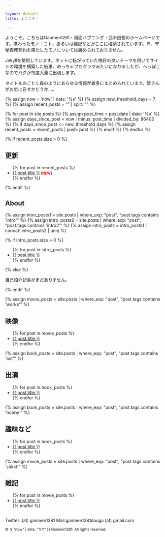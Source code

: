 ```yaml
---

layout: default
title: ようこそ！

---
```


ようこそ。こちらはGanmen1281・顔面ハプニング・武木田樹のホームページです。携わったモノ・コト、あるいは雑記などがここに格納されています。尚、守秘義務契約を果たしたモノについては纏められておりません。

Jekyllを使用しています。ネットに転がっていた格好の良いテーマを用いてサイトの環境を構築した結果、めっちゃプログラマみたいになりましたが、へっぽこなのでバグが毎度大量に出現します。

タイトルのごとく森のようにあらゆる情報が雑多にまとめられています。皆さんがお気に召すかどうか...。

{% assign now = 'now' | date: '%s' %}
{% assign new_threshold_days = 7 %}
{% assign recent_posts = "" | split: "" %}

{% for post in site.posts %}
  {% assign post_time = post.date | date: '%s' %}
  {% assign days_since_post = now | minus: post_time | divided_by: 86400 %}
  {% if days_since_post <= new_threshold_days %}
    {% assign recent_posts = recent_posts | push: post %}
  {% endif %}
{% endfor %}

{% if recent_posts.size > 0 %}
  <h2>更新</h2>
  <ul>
    {% for post in recent_posts %}
      <li>
        <a href="{{ post.url }}">{{ post.title }}</a>
        <span style="color: red; font-size: 0.8em; font-weight: bold;">[NEW]</span>
      </li>
    {% endfor %}
  </ul>
{% endif %}



<h2>About</h2>

{% assign intro_posts1 = site.posts | where_exp: "post", "post.tags contains 'intro'" %}
{% assign intro_posts2 = site.posts | where_exp: "post", "post.tags contains 'intro2'" %}
{% assign intro_posts = intro_posts1 | concat: intro_posts2 | uniq %}

{% if intro_posts.size > 0 %}
  <ul>
    {% for post in intro_posts %}
      <li><a href="{{ post.url }}">{{ post.title }}</a></li>
    {% endfor %}
  </ul>
{% else %}
  <p>自己紹介記事がまだありません。</p>
{% endif %}


{% assign movie_posts = site.posts | where_exp: "post", "post.tags contains 'works'" %}
<h2>映像</h2>
<ul>
  {% for post in movie_posts %}
    <li><a href="{{ post.url }}">{{ post.title }}</a></li>
  {% endfor %}
</ul>

{% assign book_posts = site.posts | where_exp: "post", "post.tags contains 'act'" %}
<h2>出演</h2>
<ul>
  {% for post in book_posts %}
    <li><a href="{{ post.url }}">{{ post.title }}</a></li>
  {% endfor %}
</ul>

{% assign book_posts = site.posts | where_exp: "post", "post.tags contains 'hobby'" %}
<h2>趣味など</h2>
<ul>
  {% for post in book_posts %}
    <li><a href="{{ post.url }}">{{ post.title }}</a></li>
  {% endfor %}
  </ul>

{% assign movie_posts = site.posts | where_exp: "post", "post.tags contains 'zakki'" %}
<h2>雑記</h2>
<ul>
  {% for post in movie_posts %}
    <li><a href="{{ post.url }}">{{ post.title }}</a></li>
  {% endfor %}
</ul>

<br>
Twitter: (at) ganmen1281  
Mail:ganmen1281douga (at) gmail.com  

<p><small>&copy; {{ "now" | date: "%Y" }} Ganmen1281. All rights reserved.</small></p>